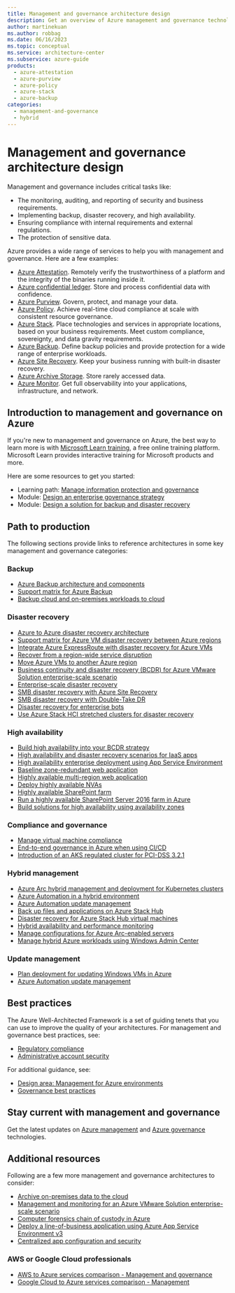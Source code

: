 ```yaml
---
title: Management and governance architecture design
description: Get an overview of Azure management and governance technologies, guidance offerings, solution ideas, and reference architectures.
author: martinekuan
ms.author: robbag
ms.date: 06/16/2023
ms.topic: conceptual
ms.service: architecture-center
ms.subservice: azure-guide
products:
  - azure-attestation
  - azure-purview
  - azure-policy
  - azure-stack
  - azure-backup
categories:
  - management-and-governance
  - hybrid
---
```


# Management and governance architecture design

Management and governance includes critical tasks like:

- The monitoring, auditing, and reporting of security and business requirements.
- Implementing backup, disaster recovery, and high availability.
- Ensuring compliance with internal requirements and external regulations.
- The protection of sensitive data.

Azure provides a wide range of services to help you with management and governance. Here are a few examples:  

- [Azure Attestation](https://azure.microsoft.com/services/azure-attestation). Remotely verify the trustworthiness of a platform and the integrity of the binaries running inside it.
- [Azure confidential ledger](https://azure.microsoft.com/services/azure-confidential-ledger). Store and process confidential data with confidence.
- [Azure Purview](https://azure.microsoft.com/services/purview). Govern, protect, and manage your data.
- [Azure Policy](https://azure.microsoft.com/services/azure-policy). Achieve real-time cloud compliance at scale with consistent resource governance.
- [Azure Stack](https://azure.microsoft.com/products/azure-stack). Place technologies and services in appropriate locations, based on your business requirements. Meet custom compliance, sovereignty, and data gravity requirements.
- [Azure Backup](https://azure.microsoft.com/services/backup). Define backup policies and provide protection for a wide range of enterprise workloads.
- [Azure Site Recovery](https://azure.microsoft.com/services/site-recovery). Keep your business running with built-in disaster recovery.
- [Azure Archive Storage](https://azure.microsoft.com/services/storage/archive). Store rarely accessed data.
- [Azure Monitor](https://azure.microsoft.com/services/monitor). Get full observability into your applications, infrastructure, and network.

## Introduction to management and governance on Azure

If you're new to management and governance on Azure, the best way to learn more is with [Microsoft Learn training](/training/?WT.mc_id=learnaka), a free online training platform. Microsoft Learn provides interactive training for Microsoft products and more.

Here are some resources to get you started:

- Learning path: [Manage information protection and governance](/training/paths/m365-compliance-information)
- Module: [Design an enterprise governance strategy](/training/modules/enterprise-governance)
- Module: [Design a solution for backup and disaster recovery](/training/modules/design-solution-for-backup-disaster-recovery)

## Path to production

The following sections provide links to reference architectures in some key management and governance categories:

### Backup

- [Azure Backup architecture and components](/azure/backup/backup-architecture?toc=/azure/architecture/toc.json&bc=/azure/architecture/_bread/toc.json)
- [Support matrix for Azure Backup](/azure/backup/backup-support-matrix?toc=/azure/architecture/toc.json&bc=/azure/architecture/_bread/toc.json)
- [Backup cloud and on-premises workloads to cloud](/azure/backup/guidance-best-practices?toc=/azure/architecture/toc.json&bc=/azure/architecture/_bread/toc.json)

### Disaster recovery

- [Azure to Azure disaster recovery architecture](/azure/site-recovery/azure-to-azure-architecture?toc=/azure/architecture/toc.json&bc=/azure/architecture/_bread/toc.json)
- [Support matrix for Azure VM disaster recovery between Azure regions](/azure/site-recovery/azure-to-azure-support-matrix?toc=/azure/architecture/toc.json&bc=/azure/architecture/_bread/toc.json)
- [Integrate Azure ExpressRoute with disaster recovery for Azure VMs](/azure/site-recovery/azure-vm-disaster-recovery-with-expressroute?toc=/azure/architecture/toc.json&bc=/azure/architecture/_bread/toc.json)
- [Recover from a region-wide service disruption](../../resiliency/recovery-loss-azure-region.md)
- [Move Azure VMs to another Azure region](/azure/site-recovery/azure-to-azure-move-overview?toc=/azure/architecture/toc.json&bc=/azure/architecture/_bread/toc.json)
- [Business continuity and disaster recovery (BCDR) for Azure VMware Solution enterprise-scale scenario](/azure/cloud-adoption-framework/scenarios/azure-vmware/eslz-business-continuity-and-disaster-recovery?toc=/azure/architecture/toc.json&bc=/azure/architecture/_bread/toc.json)
- [Enterprise-scale disaster recovery](../../solution-ideas/articles/disaster-recovery-enterprise-scale-dr.yml)
- [SMB disaster recovery with Azure Site Recovery](../../solution-ideas/articles/disaster-recovery-smb-azure-site-recovery.yml)
- [SMB disaster recovery with Double-Take DR](../../solution-ideas/articles/disaster-recovery-smb-double-take-dr.yml)
- [Disaster recovery for enterprise bots](../../solution-ideas/articles/enterprise-chatbot-disaster-recovery.yml)
- [Use Azure Stack HCI stretched clusters for disaster recovery](../../hybrid/azure-stack-hci-dr.yml)

### High availability

- [Build high availability into your BCDR strategy](../../solution-ideas/articles/build-high-availability-into-your-bcdr-strategy.yml)
- [High availability and disaster recovery scenarios for IaaS apps](../../example-scenario/infrastructure/iaas-high-availability-disaster-recovery.yml)
- [High availability enterprise deployment using App Service Environment](../../reference-architectures/enterprise-integration/ase-high-availability-deployment.yml)
- [Baseline zone-redundant web application](../../web-apps/app-service/architectures/baseline-zone-redundant.yml)
- [Highly available multi-region web application](../../web-apps/app-service/architectures/multi-region.yml)
- [Deploy highly available NVAs](../../reference-architectures/dmz/nva-ha.yml)
- [Highly available SharePoint farm](../../solution-ideas/articles/highly-available-sharepoint-farm.yml)
- [Run a highly available SharePoint Server 2016 farm in Azure](../../reference-architectures/sharepoint/index.yml)
- [Build solutions for high availability using availability zones](../../high-availability/building-solutions-for-high-availability.yml)

### Compliance and governance

- [Manage virtual machine compliance](../../example-scenario/security/virtual-machine-compliance.yml)
- [End-to-end governance in Azure when using CI/CD](../../example-scenario/governance/end-to-end-governance-in-azure.yml)
- [Introduction of an AKS regulated cluster for PCI-DSS 3.2.1](../../reference-architectures/containers/aks-pci/aks-pci-intro.yml)

### Hybrid management

- [Azure Arc hybrid management and deployment for Kubernetes clusters](../../hybrid/arc-hybrid-kubernetes.yml)
- [Azure Automation in a hybrid environment](../../hybrid/azure-automation-hybrid.yml)
- [Azure Automation update management](../../hybrid/azure-update-mgmt.yml)
- [Back up files and applications on Azure Stack Hub](../../hybrid/azure-stack-backup.yml)
- [Disaster recovery for Azure Stack Hub virtual machines](../../hybrid/azure-stack-vm-disaster-recovery.yml)
- [Hybrid availability and performance monitoring](../../hybrid/hybrid-perf-monitoring.yml)
- [Manage configurations for Azure Arc-enabled servers](../../hybrid/azure-arc-hybrid-config.yml)
- [Manage hybrid Azure workloads using Windows Admin Center](../../hybrid/hybrid-server-os-mgmt.yml)

### Update management

- [Plan deployment for updating Windows VMs in Azure](../../example-scenario/wsus/index.yml)
- [Azure Automation update management](../../hybrid/azure-update-mgmt.yml)

## Best practices

The Azure Well-Architected Framework is a set of guiding tenets that you can use to improve the quality of your architectures. For management and governance best practices, see:

- [Regulatory compliance](/azure/architecture/framework/security/design-regulatory-compliance)
- [Administrative account security](/azure/architecture/framework/security/design-admins)

For additional guidance, see:

- [Design area: Management for Azure environments](/azure/cloud-adoption-framework/ready/landing-zone/design-area/management?toc=/azure/architecture/toc.json&bc=/azure/architecture/_bread/toc.json)
- [Governance best practices](/security/compass/governance)

## Stay current with management and governance

Get the latest updates on [Azure management](https://azure.microsoft.com/updates/?category=management-tools) and [Azure governance](https://azure.microsoft.com/updates/?query=governance) technologies.

## Additional resources

Following are a few more management and governance architectures to consider:

- [Archive on-premises data to the cloud](../../solution-ideas/articles/backup-archive-on-premises.yml)
- [Management and monitoring for an Azure VMware Solution enterprise-scale scenario](/azure/cloud-adoption-framework/scenarios/azure-vmware/eslz-management-and-monitoring)
- [Computer forensics chain of custody in Azure](../../example-scenario/forensics/index.yml)
- [Deploy a line-of-business application using Azure App Service Environment v3](../../example-scenario/apps/line-of-business-internal-app-service-environment-v3.yml)
- [Centralized app configuration and security](../../solution-ideas/articles/appconfig-key-vault.yml)

### AWS or Google Cloud professionals

- [AWS to Azure services comparison - Management and governance](../../aws-professional/services.md#management-and-governance)
- [Google Cloud to Azure services comparison - Management](../../gcp-professional/services.md#management)
